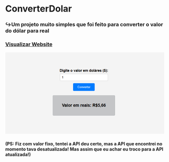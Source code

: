 # ConverterDolar
### ↪Um projeto muito simples que foi feito para converter o valor do dólar para real
### <a href="https://roycyeduardo.github.io/ConverterDolar" target="_blank">Visualizar Website</a>

![exemplo](src/img/Exemplo1.png)

#### (PS: Fiz com valor fixo, tentei a API deu certo, mas a API que encontrei no momento tava desatualizada! Mas assim que eu achar eu troco para a API atualizada!)
